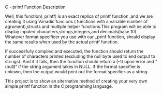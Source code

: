 C - printf Function Description

Well, this function(_printf) is an exact replica of printf function ,and we are creating it using Variadic funcions ( functions with a variable number of agrument),structs and multiple helper functions.This program will be able to display inputed characters,strings,integers,and decimals(base 10). Whatever format specificer you use with our _prinf function, should display the same results when used by the actual printf function.

If successfully compiled and executed, the function should return the number of characters printed (excluding the null byte used to end output to strings). And if it fails, then the function should return a (-1) upon error and "(null)" if the string argument takes in NULL. If the format specifier is unkown, then the output would print out the format specifier as a string.

This project is to show an alternative method of creating your very own simple printf function in the C programming language.
